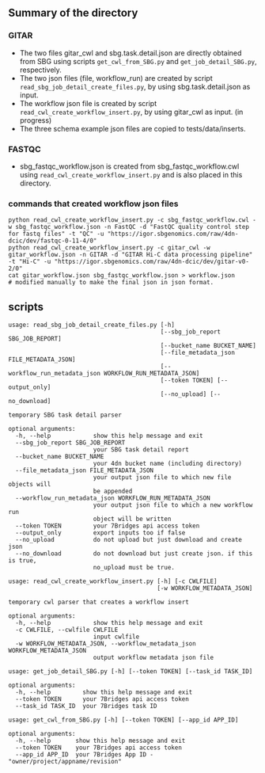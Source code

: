 ## Summary of the directory
### GITAR
* The two files gitar_cwl and sbg.task.detail.json are directly obtained from SBG using scripts `get_cwl_from_SBG.py` and `get_job_detail_SBG.py`, respectively.
* The two json files (file, workflow_run) are created by script `read_sbg_job_detail_create_files.py`, by using sbg.task.detail.json as input. 
* The workflow json file is created by script `read_cwl_create_workflow_insert.py`, by using gitar_cwl as input. (in progress)
* The three schema example json files are copied to tests/data/inserts.


### FASTQC
* sbg_fastqc_workflow.json is created from sbg_fastqc_workflow.cwl using `read_cwl_create_workflow_insert.py` and is also placed in this directory.


### commands that created workflow json files
```
python read_cwl_create_workflow_insert.py -c sbg_fastqc_workflow.cwl -w sbg_fastqc_workflow.json -n FastQC -d "FastQC quality control step for fastq files" -t "QC" -u "https://igor.sbgenomics.com/raw/4dn-dcic/dev/fastqc-0-11-4/0"
python read_cwl_create_workflow_insert.py -c gitar_cwl -w gitar_workflow.json -n GITAR -d "GITAR Hi-C data processing pipeline" -t "Hi-C" -u "https://igor.sbgenomics.com/raw/4dn-dcic/dev/gitar-v0-2/0"
cat gitar_workflow.json sbg_fastqc_workflow.json > workflow.json
# modified manually to make the final json in json format.
```


## scripts
```
usage: read_sbg_job_detail_create_files.py [-h]
                                           [--sbg_job_report SBG_JOB_REPORT]
                                           [--bucket_name BUCKET_NAME]
                                           [--file_metadata_json FILE_METADATA_JSON]
                                           [--workflow_run_metadata_json WORKFLOW_RUN_METADATA_JSON]
                                           [--token TOKEN] [--output_only]
                                           [--no_upload] [--no_download]

temporary SBG task detail parser

optional arguments:
  -h, --help            show this help message and exit
  --sbg_job_report SBG_JOB_REPORT
                        your SBG task detail report
  --bucket_name BUCKET_NAME
                        your 4dn bucket name (including directory)
  --file_metadata_json FILE_METADATA_JSON
                        your output json file to which new file objects will
                        be appended
  --workflow_run_metadata_json WORKFLOW_RUN_METADATA_JSON
                        your output json file to which a new workflow run
                        object will be written
  --token TOKEN         your 7Bridges api access token
  --output_only         export inputs too if false
  --no_upload           do not upload but just download and create json
  --no_download         do not download but just create json. if this is true,
                        no_upload must be true.
```

```
usage: read_cwl_create_workflow_insert.py [-h] [-c CWLFILE]
                                          [-w WORKFLOW_METADATA_JSON]

temporary cwl parser that creates a workflow insert

optional arguments:
  -h, --help            show this help message and exit
  -c CWLFILE, --cwlfile CWLFILE
                        input cwlfile
  -w WORKFLOW_METADATA_JSON, --workflow_metadata_json WORKFLOW_METADATA_JSON
                        output workflow metadata json file
```

```
usage: get_job_detail_SBG.py [-h] [--token TOKEN] [--task_id TASK_ID]

optional arguments:
  -h, --help         show this help message and exit
  --token TOKEN      your 7Bridges api access token
  --task_id TASK_ID  your 7Bridges task ID
```

```
usage: get_cwl_from_SBG.py [-h] [--token TOKEN] [--app_id APP_ID]

optional arguments:
  -h, --help       show this help message and exit
  --token TOKEN    your 7Bridges api access token
  --app_id APP_ID  your 7Bridges App ID - "owner/project/appname/revision"
```

